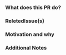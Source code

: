 ### What does this PR do?

<!-- description of the change being made with this pull request. -->

### ReletedIssue(s)

<!-- List here all the issues closed by this pull request. -->

### Motivation and why

<!-- What inspired you to submit this pull request? -->

### Additional Notes

<!-- Anything else we should know when reviewing? -->
